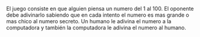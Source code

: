 El juego consiste en que alguien piensa un numero del 1 al 100. El oponente debe adivinarlo sabiendo que en cada intento el numero es mas grande o mas chico al numero secreto. Un humano le adivina el numero a la computadora y también la computadora le adivina el numero al humano.

